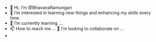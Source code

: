 - 👋 Hi, I’m @BhavanaRamungari
- 👀 I’m interested in learning new things and enhancing my skills every time.
- 🌱 I’m currently learning ...
- 📫 How to reach me ...
💞️ I’m looking to collaborate on ...
- 
<!---
BhavanaRamungari/BhavanaRamungari is a ✨ special ✨ repository because its `README.md` (this file) appears on your GitHub profile.
You can click the Preview link to take a look at your changes.
--->
